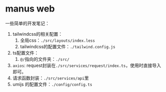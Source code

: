 # manus web

一些简单的开发笔记：

1. tailwindcss的相关配置：
   1. 全局css：`./src/layouts/index.less`
   2. tailwindcss的配置文件：`./tailwind.config.js`
2. ts配置文件：
   1. `@/`指向的文件夹：`./src/`
3. `axios`: request封装在`./src/services/request/index.ts`，使用时直接导入即可。
4. 请求函数封装：`./src/services/api`里
5. umijs 的配置文件：`./config/config.ts`
